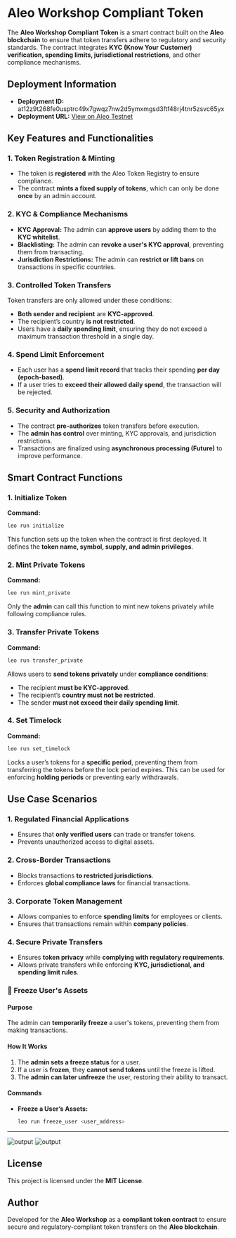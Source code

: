 # Aleo Workshop Compliant Token

The **Aleo Workshop Compliant Token** is a smart contract built on the **Aleo blockchain** to ensure that token transfers adhere to regulatory and security standards. The contract integrates **KYC (Know Your Customer) verification, spending limits, jurisdictional restrictions**, and other compliance mechanisms.

## Deployment Information

- **Deployment ID:** at12z9t268fe0usptrc49x7gwqz7nw2d5ymxmgsd3ftf48rj4tnr5zsvc65yx
- **Deployment URL:** [View on Aleo Testnet](https://testnet.aleo.info/program/complaint_token.aleo)

## Key Features and Functionalities

### 1. Token Registration & Minting
- The token is **registered** with the Aleo Token Registry to ensure compliance.
- The contract **mints a fixed supply of tokens**, which can only be done **once** by an admin account.

### 2. KYC & Compliance Mechanisms
- **KYC Approval:** The admin can **approve users** by adding them to the **KYC whitelist**.
- **Blacklisting:** The admin can **revoke a user's KYC approval**, preventing them from transacting.
- **Jurisdiction Restrictions:** The admin can **restrict or lift bans** on transactions in specific countries.

### 3. Controlled Token Transfers
Token transfers are only allowed under these conditions:
- **Both sender and recipient** are **KYC-approved**.
- The recipient’s country **is not restricted**.
- Users have a **daily spending limit**, ensuring they do not exceed a maximum transaction threshold in a single day.

### 4. Spend Limit Enforcement
- Each user has a **spend limit record** that tracks their spending **per day (epoch-based)**.
- If a user tries to **exceed their allowed daily spend**, the transaction will be rejected.

### 5. Security and Authorization
- The contract **pre-authorizes** token transfers before execution.
- The **admin has control** over minting, KYC approvals, and jurisdiction restrictions.
- Transactions are finalized using **asynchronous processing (Future)** to improve performance.

##
## Smart Contract Functions

### **1. Initialize Token**
**Command:**
```sh
leo run initialize
```
This function sets up the token when the contract is first deployed. It defines the **token name, symbol, supply, and admin privileges**.

### **2. Mint Private Tokens**
**Command:**
```sh
leo run mint_private
```
Only the **admin** can call this function to mint new tokens privately while following compliance rules.

### **3. Transfer Private Tokens**
**Command:**
```sh
leo run transfer_private
```
Allows users to **send tokens privately** under **compliance conditions**:
- The recipient **must be KYC-approved**.
- The recipient’s **country must not be restricted**.
- The sender **must not exceed their daily spending limit**.

### **4. Set Timelock**
**Command:**
```sh
leo run set_timelock
```
Locks a user’s tokens for a **specific period**, preventing them from transferring the tokens before the lock period expires. This can be used for enforcing **holding periods** or preventing early withdrawals.

## Use Case Scenarios

### **1. Regulated Financial Applications**
- Ensures that **only verified users** can trade or transfer tokens.
- Prevents unauthorized access to digital assets.

### **2. Cross-Border Transactions**
- Blocks transactions **to restricted jurisdictions**.
- Enforces **global compliance laws** for financial transactions.

### **3. Corporate Token Management**
- Allows companies to enforce **spending limits** for employees or clients.
- Ensures that transactions remain within **company policies**.

### **4. Secure Private Transfers**
- Ensures **token privacy** while **complying with regulatory requirements**.
- Allows private transfers while enforcing **KYC, jurisdictional, and spending limit rules**.

### 🛑 Freeze User's Assets

#### **Purpose**
The admin can **temporarily freeze** a user's tokens, preventing them from making transactions.

#### **How It Works**
1. The **admin sets a freeze status** for a user.
2. If a user is **frozen**, they **cannot send tokens** until the freeze is lifted.
3. The **admin can later unfreeze** the user, restoring their ability to transact.

#### **Commands**

- **Freeze a User’s Assets:**
  ```sh
  leo run freeze_user <user_address>

---
![output](https://i.ibb.co/N24n1ZR5/deployment-two.png)
![output](https://i.ibb.co/Fbnk7WqS/deploymet.png)


## License
This project is licensed under the **MIT License**.

## Author
Developed for the **Aleo Workshop** as a **compliant token contract** to ensure secure and regulatory-compliant token transfers on the **Aleo blockchain**.

